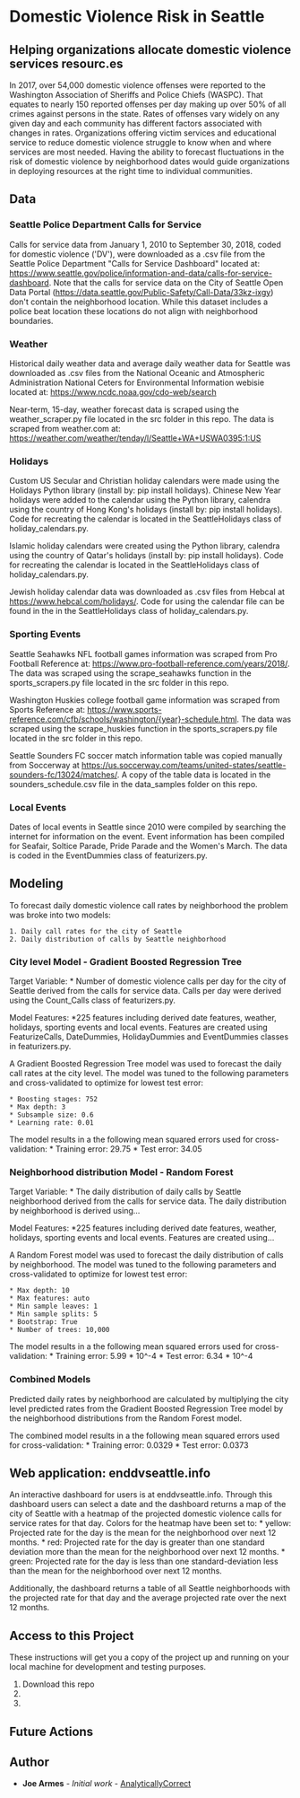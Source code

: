 # Domestic Violence Risk in Seattle
## Helping organizations allocate domestic violence services resourc.es

In 2017, over 54,000 domestic violence offenses were reported to the Washington Association of Sheriffs and Police Chiefs (WASPC).  That equates to nearly 150 reported offenses per day making up over 50% of all crimes against persons in the state.  Rates of offenses vary widely on any given day and each community has different factors associated with changes in rates. Organizations offering victim services and educational service to reduce domestic violence struggle to know when and where services are most needed. Having the ability to forecast fluctuations in the risk of domestic violence by neighborhood dates would guide organizations in  deploying resources at the right time to individual communities. 

## Data

### Seattle Police Department Calls for Service
Calls for service data from January 1, 2010 to September 30, 2018, coded for domestic violence ('DV'), were downloaded as a .csv file from the Seattle Police Department "Calls for Service Dashboard" located at:  https://www.seattle.gov/police/information-and-data/calls-for-service-dashboard.
Note that the calls for service data on the City of Seattle Open Data Portal (https://data.seattle.gov/Public-Safety/Call-Data/33kz-ixgy) don't contain the neighborhood location.  While this dataset includes a police beat location these locations do not align with neighborhood boundaries.

### Weather
Historical daily weather data and average daily weather data for Seattle was downloaded as .csv files from the National Oceanic and Atmospheric Administration National Ceters for Environmental Information webisie located at: https://www.ncdc.noaa.gov/cdo-web/search

Near-term, 15-day, weather forecast data is scraped using the weather_scraper.py file located in the src folder in this repo.  The data is scraped from weather.com at: https://weather.com/weather/tenday/l/Seattle+WA+USWA0395:1:US

### Holidays
Custom US Secular and Christian holiday calendars were made using the Holidays Python library (install by: pip install holidays). Chinese New Year holidays were added to the calendar using the Python library, calendra  using the country of Hong Kong's holidays (install by: pip install holidays). Code for recreating the calendar is located in the SeattleHolidays class of holiday_calendars.py.

Islamic holiday calendars were created using the Python library, calendra  using the country of Qatar's holidays (install by: pip install holidays).  Code for recreating the calendar is located in the SeattleHolidays class of holiday_calendars.py.

Jewish holiday calendar data was downloaded as .csv files from Hebcal at https://www.hebcal.com/holidays/. Code for using the calendar file can be found in the in the SeattleHolidays class of holiday_calendars.py.

### Sporting Events
Seattle Seahawks NFL football games information was scraped from Pro Football Reference at: https://www.pro-football-reference.com/years/2018/.  The data was scraped using the scrape_seahawks function in the sports_scrapers.py file located in the src folder in this repo.

Washington Huskies college football game information was scraped from Sports Reference at: https://www.sports-reference.com/cfb/schools/washington/{year}-schedule.html. The data was scraped using the scrape_huskies function in the sports_scrapers.py file located in the src folder in this repo.

Seattle Sounders FC soccer match information table was copied manually from Soccerway at https://us.soccerway.com/teams/united-states/seattle-sounders-fc/13024/matches/.  A copy of the table data is located in the sounders_schedule.csv file in the data_samples folder on this repo.

### Local Events
Dates of local events in Seattle since 2010 were compiled by searching the internet for information on the event.  Event information has been compiled for Seafair, Soltice Parade, Pride Parade and the Women's March.  The data is coded in the EventDummies class of featurizers.py.

## Modeling
To forecast daily domestic violence call rates by neighborhood the problem was broke into two models:

    1. Daily call rates for the city of Seattle
    2. Daily distribution of calls by Seattle neighborhood

### City level Model - Gradient Boosted Regression Tree

Target Variable:
    * Number of domestic violence calls per day for the city of Seattle derived from the calls for service data.  Calls per day were derived using the Count_Calls class of featurizers.py.

Model Features:
    *225 features including derived date features, weather, holidays, sporting events and      local events.  Features are created using FeaturizeCalls, DateDummies, HolidayDummies and  EventDummies classes in featurizers.py.

A Gradient Boosted Regression Tree model was used to forecast the daily call rates at the city level.  The model was tuned to the following parameters and cross-validated to optimize for lowest test error:

    * Boosting stages: 752
    * Max depth: 3
    * Subsample size: 0.6
    * Learning rate: 0.01

The model results in a the following mean squared errors used for cross-validation:
    * Training error: 29.75
    * Test error: 34.05

### Neighborhood distribution Model - Random Forest

Target Variable:
    * The daily distribution of daily calls by Seattle neighborhood derived from the calls for service data.  The daily distribution by neighborhood is derived using...

Model Features:
    *225 features including derived date features, weather, holidays, sporting events and      local events.  Features are created using...

A Random Forest model was used to forecast the daily distribution of calls by neighborhood.  The model was tuned to the following parameters and cross-validated to optimize for lowest test error:

    * Max depth: 10
    * Max features: auto
    * Min sample leaves: 1
    * Min sample splits: 5
    * Bootstrap: True
    * Number of trees: 10,000

The model results in a the following mean squared errors used for cross-validation:
    * Training error: 5.99 * 10^-4
    * Test error: 6.34 * 10^-4

### Combined Models

Predicted daily rates by neighborhood are calculated by multiplying the city level predicted rates from the Gradient Boosted Regression Tree model by the neighborhood distributions from the Random Forest model.

The combined model results in a the following mean squared errors used for cross-validation:
    * Training error: 0.0329
    * Test error: 0.0373

## Web application: enddvseattle.info
An interactive dashboard for users is at enddvseattle.info. Through this dashboard users can select a date and the dashboard returns a map of the city of Seattle with a heatmap of the projected domestic violence calls for service rates for that day. Colors for the heatmap have been set to:
    * yellow:  Projected rate for the day is the mean for the neighborhood over next 12 months.
    * red: Projected rate for the day is greater than one standard deviation more than the       mean for the neighborhood over next 12 months.
    * green: Projected rate for the day is less than one standard-deviation less than the mean   for the neighborhood over next 12 months.

Additionally, the dashboard returns a table of all Seattle neighborhoods with the projected rate for that day and the average projected rate over the next 12 months.

## Access to this Project
These instructions will get you a copy of the project up and running on your local machine for development and testing purposes.

1. Download this repo
2.
3.


## Future Actions




## Author

* **Joe Armes** - *Initial work* - [AnalyticallyCorrect](https://github.com/analyticallycorrect)
